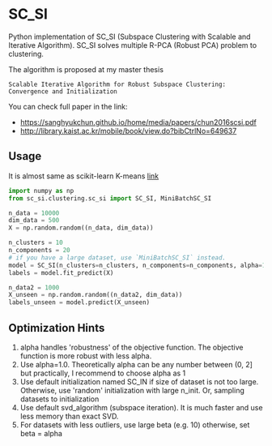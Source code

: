 # SC_SI

Python implementation of SC_SI (Subspace Clustering with Scalable and Iterative Algorithm).
SC_SI solves multiple R-PCA (Robust PCA) problem to clustering.

The algorithm is proposed at my master thesis

`Scalable Iterative Algorithm for Robust Subspace Clustering: Convergence and Initialization`

You can check full paper in the link:
- https://sanghyukchun.github.io/home/media/papers/chun2016scsi.pdf
- http://library.kaist.ac.kr/mobile/book/view.do?bibCtrlNo=649637

## Usage

It is almost same as scikit-learn K-means [link](http://scikit-learn.org/stable/modules/generated/sklearn.cluster.KMeans.html)
```python
import numpy as np
from sc_si.clustering.sc_si import SC_SI, MiniBatchSC_SI

n_data = 10000
dim_data = 500
X = np.random.random((n_data, dim_data))

n_clusters = 10
n_components = 20
# if you have a large dataset, use `MiniBatchSC_SI` instead.
model = SC_SI(n_clusters=n_clusters, n_components=n_components, alpha=1.0, init='sc_si', n_init=3, max_iter=100, verbose=True)
labels = model.fit_predict(X)

n_data2 = 1000
X_unseen = np.random.random((n_data2, dim_data))
labels_unseen = model.predict(X_unseen)
```

## Optimization Hints

1. alpha handles 'robustness' of the objective function. The objective function is more robust with less alpha.
2. Use alpha=1.0. Theoretically alpha can be any number between (0, 2] but practically, I recommend to choose alpha as 1
3. Use default initialization named SC_IN if size of dataset is not too large. Otherwise, use 'random' initialization with large n_init. Or, sampling datasets to initialization
4. Use default svd_algorithm (subspace iteration). It is much faster and use less memory than exact SVD.
5. For datasets with less outliers, use large beta (e.g. 10) otherwise, set beta = alpha

